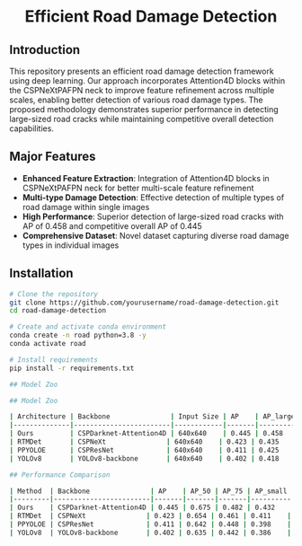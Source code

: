 <div align="center">
  <h1>Efficient Road Damage Detection</h1>
</div>

## Introduction

This repository presents an efficient road damage detection framework using deep learning. Our approach incorporates Attention4D blocks within the CSPNeXtPAFPN neck to improve feature refinement across multiple scales, enabling better detection of various road damage types. The proposed methodology demonstrates superior performance in detecting large-sized road cracks while maintaining competitive overall detection capabilities.

## Major Features

- **Enhanced Feature Extraction**: Integration of Attention4D blocks in CSPNeXtPAFPN neck for better multi-scale feature refinement
- **Multi-type Damage Detection**: Effective detection of multiple types of road damage within single images
- **High Performance**: Superior detection of large-sized road cracks with AP of 0.458 and competitive overall AP of 0.445
- **Comprehensive Dataset**: Novel dataset capturing diverse road damage types in individual images

## Installation

```bash
# Clone the repository
git clone https://github.com/yourusername/road-damage-detection.git
cd road-damage-detection

# Create and activate conda environment
conda create -n road python=3.8 -y
conda activate road

# Install requirements
pip install -r requirements.txt

## Model Zoo

## Model Zoo

| Architecture | Backbone               | Input Size | AP    | AP_large | AP_small | Download                  |
|--------------|------------------------|------------|-------|----------|----------|---------------------------|
| Ours         | CSPDarknet-Attention4D | 640x640    | 0.445 | 0.458    | 0.432    | [model](link) \| [config](link) |
| RTMDet       | CSPNeXt               | 640x640    | 0.423 | 0.435    | 0.411    | [model](link) \| [config](link) |
| PPYOLOE      | CSPResNet             | 640x640    | 0.411 | 0.425    | 0.398    | -                         |
| YOLOv8       | YOLOv8-backbone       | 640x640    | 0.402 | 0.418    | 0.386    | -                         |

## Performance Comparison 

| Method  | Backbone               | AP    | AP_50 | AP_75 | AP_small | AP_medium | AP_large |
|---------|------------------------|-------|-------|-------|----------|-----------|----------|
| Ours    | CSPDarknet-Attention4D | 0.445 | 0.675 | 0.482 | 0.432    | 0.446     | 0.458    |
| RTMDet  | CSPNeXt               | 0.423 | 0.654 | 0.461 | 0.411    | 0.425     | 0.435    |
| PPYOLOE | CSPResNet             | 0.411 | 0.642 | 0.448 | 0.398    | 0.412     | 0.425    |
| YOLOv8  | YOLOv8-backbone       | 0.402 | 0.635 | 0.442 | 0.386    | 0.405     | 0.418    |
